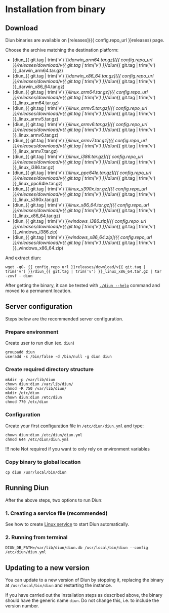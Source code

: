 # Installation from binary

## Download

Diun binaries are available on [releases]({{ config.repo_url }}releases) page.

Choose the archive matching the destination platform:

* [diun_{{ git.tag | trim('v') }}_darwin_arm64.tar.gz]({{ config.repo_url }}/releases/download/v{{ git.tag | trim('v') }}/diun_{{ git.tag | trim('v') }}_darwin_arm64.tar.gz)
* [diun_{{ git.tag | trim('v') }}_darwin_x86_64.tar.gz]({{ config.repo_url }}/releases/download/v{{ git.tag | trim('v') }}/diun_{{ git.tag | trim('v') }}_darwin_x86_64.tar.gz)
* [diun_{{ git.tag | trim('v') }}_linux_arm64.tar.gz]({{ config.repo_url }}/releases/download/v{{ git.tag | trim('v') }}/diun_{{ git.tag | trim('v') }}_linux_arm64.tar.gz)
* [diun_{{ git.tag | trim('v') }}_linux_armv5.tar.gz]({{ config.repo_url }}/releases/download/v{{ git.tag | trim('v') }}/diun_{{ git.tag | trim('v') }}_linux_armv5.tar.gz)
* [diun_{{ git.tag | trim('v') }}_linux_armv6.tar.gz]({{ config.repo_url }}/releases/download/v{{ git.tag | trim('v') }}/diun_{{ git.tag | trim('v') }}_linux_armv6.tar.gz)
* [diun_{{ git.tag | trim('v') }}_linux_armv7.tar.gz]({{ config.repo_url }}/releases/download/v{{ git.tag | trim('v') }}/diun_{{ git.tag | trim('v') }}_linux_armv7.tar.gz)
* [diun_{{ git.tag | trim('v') }}_linux_i386.tar.gz]({{ config.repo_url }}/releases/download/v{{ git.tag | trim('v') }}/diun_{{ git.tag | trim('v') }}_linux_i386.tar.gz)
* [diun_{{ git.tag | trim('v') }}_linux_ppc64le.tar.gz]({{ config.repo_url }}/releases/download/v{{ git.tag | trim('v') }}/diun_{{ git.tag | trim('v') }}_linux_ppc64le.tar.gz)
* [diun_{{ git.tag | trim('v') }}_linux_s390x.tar.gz]({{ config.repo_url }}/releases/download/v{{ git.tag | trim('v') }}/diun_{{ git.tag | trim('v') }}_linux_s390x.tar.gz)
* [diun_{{ git.tag | trim('v') }}_linux_x86_64.tar.gz]({{ config.repo_url }}/releases/download/v{{ git.tag | trim('v') }}/diun_{{ git.tag | trim('v') }}_linux_x86_64.tar.gz)
* [diun_{{ git.tag | trim('v') }}_windows_i386.zip]({{ config.repo_url }}/releases/download/v{{ git.tag | trim('v') }}/diun_{{ git.tag | trim('v') }}_windows_i386.zip)
* [diun_{{ git.tag | trim('v') }}_windows_x86_64.zip]({{ config.repo_url }}/releases/download/v{{ git.tag | trim('v') }}/diun_{{ git.tag | trim('v') }}_windows_x86_64.zip)

And extract diun:

```shell
wget -qO- {{ config.repo_url }}releases/download/v{{ git.tag | trim('v') }}/diun_{{ git.tag | trim('v') }}_linux_x86_64.tar.gz | tar -zxvf - diun
```

After getting the binary, it can be tested with [`./diun --help`](../usage/command-line.md#global-options) command
and moved to a permanent location.

## Server configuration

Steps below are the recommended server configuration.

### Prepare environment

Create user to run diun (ex. `diun`)

```shell
groupadd diun
useradd -s /bin/false -d /bin/null -g diun diun
```

### Create required directory structure

```shell
mkdir -p /var/lib/diun
chown diun:diun /var/lib/diun/
chmod -R 750 /var/lib/diun/
mkdir /etc/diun
chown diun:diun /etc/diun
chmod 770 /etc/diun
```

### Configuration

Create your first [configuration](../config/index.md) file in `/etc/diun/diun.yml` and type:

```shell
chown diun:diun /etc/diun/diun.yml
chmod 644 /etc/diun/diun.yml
```

!!! note
    Not required if you want to only rely on environment variables

### Copy binary to global location

```shell
cp diun /usr/local/bin/diun
```

## Running Diun

After the above steps, two options to run Diun:

### 1. Creating a service file (recommended)

See how to create [Linux service](linux-service.md) to start Diun automatically.

### 2. Running from terminal

```shell
DIUN_DB_PATH=/var/lib/diun/diun.db /usr/local/bin/diun --config /etc/diun/diun.yml
```

## Updating to a new version

You can update to a new version of Diun by stopping it, replacing the binary at `/usr/local/bin/diun` and restarting
the instance.

If you have carried out the installation steps as described above, the binary should have the generic name `diun`. Do
not change this, i.e. to include the version number.
